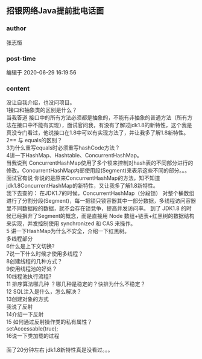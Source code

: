 ## 招银网络Java提前批电话面
### author 
张志恒
### post-time 

编辑于  2020-06-29 16:19:56
### content 
<div class="post-topic-des nc-post-content">
 <span style="color:#333333;">
  没让自我介绍，也没问项目。
 </span>
 <br/>
 <span style="color:#333333;">
  1接口和抽象类的区别是什么？
 </span>
 <br/>
 <span style="color:#333333;">
  当我答道 接口中的所有方法必须都是抽象的，不能有非抽象的普通方法（所有方法在接口中不能有实现），面试官问我，有没有了解过jdk1.8的新特性，这个我是真没专门看过，他说接口在1.8中可以有实现方法了，并让我多了解1.8新特性。
 </span>
 <br/>
 <span style="color:#333333;">
  2== 与 equals的区别？
 </span>
 <br/>
 <span style="color:#333333;">
  3为什么重写equals时必须重写hashCode方法？
 </span>
 <br/>
 <span style="color:#333333;">
  4讲一下HashMap、Hashtable、ConcurrentHashMap。
 </span>
 <br/>
 <span style="color:#333333;">
  当我说到 ConcurrentHashMap使用了多个锁来控制对hash表的不同部分进行的修改。ConcurrentHashMap内部使用段(Segment)来表示这些不同的部分。。。
 </span>
 <br/>
 <span style="color:#333333;">
  面试官有说 你说的是原来ConcurrentHashMap的方法，知不知道jdk1.8ConcurrentHashMap的新特性，又让我多了解1.8新特性。
 </span>
 <br/>
 <span style="color:#333333;">
  我下去查的： 在JDK1.7的时候，ConcurrentHashMap（分段锁） 对整个桶数组进行了分割分段(Segment)，每一把锁只锁容器其中一部分数据，多线程访问容器里不同数据段的数据，就不会存在锁竞争，提高并发访问率。 到了 JDK1.8 的时候已经摒弃了Segment的概念，而是直接用 Node 数组+链表+红黑树的数据结构来实现，并发控制使用 synchronized 和 CAS 来操作。
 </span>
 <br/>
 <span style="color:#333333;">
  5 讲一下HashMap为什么不安全，介绍一下红黑树。
 </span>
 <br/>
 <span style="color:#333333;">
  多线程部分
 </span>
 <br/>
 <span style="color:#333333;">
  6什么是上下文切换?
 </span>
 <br/>
 <span style="color:#333333;">
  7说一下什么时候才使用多线程？
 </span>
 <br/>
 <span style="color:#333333;">
  8创建线程的几种方式？
 </span>
 <br/>
 <span style="color:#333333;">
  9使用线程池的好处？
 </span>
 <br/>
 <span style="color:#333333;">
  10线程池执行流程?
 </span>
 <br/>
 <span style="color:#333333;">
  11 排序算法哪几种 ？哪几种是稳定的？快排为什么不稳定？
 </span>
 <br/>
 <span style="color:#333333;">
  12 SQL注入是什么，怎么解决？
 </span>
 <br/>
 <span style="color:#333333;">
  13创建对象的方式
 </span>
 <br/>
 <span style="color:#333333;">
  我说了反射
 </span>
 <br/>
 <span style="color:#333333;">
  14介绍一下反射
 </span>
 <br/>
 <span style="color:#333333;">
  15 如何通过反射操作类的私有属性？
 </span>
 <br/>
 <span style="color:#333333;">
  setAccessable(true);
 </span>
 <br/>
 <div>
  <span style="color:#333333;">
   16说一下类加载的过程
  </span>
 </div>
 <div>
  <span style="color:#333333;">
   <br/>
  </span>
 </div>
 <span style="color:#333333;">
  面了20分钟左右 jdk1.8新特性真是没看过。。。
 </span>
</div>
